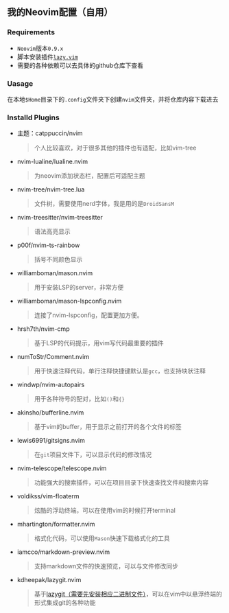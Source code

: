 ## 我的Neovim配置（自用）

### Requirements

- `Neovim`版本`0.9.x`
- 脚本安装插件[`lazy.vim`](https://github.com/folke/lazy.nvim)
- 需要的各种依赖可以去具体的github仓库下查看

### Uasage

在本地`$Home`目录下的`.config`文件夹下创建`nvim`文件夹，并将仓库内容下载进去

### Installd Plugins

- 主题：catppuccin/nvim

  > 个人比较喜欢，对于很多其他的插件也有适配，比如vim-tree

- nvim-lualine/lualine.nvim

  > 为neovim添加状态栏，配置后可适配主题

- nvim-tree/nvim-tree.lua

  > 文件树，需要使用nerd字体，我是用的是`DroidSansM`

- nvim-treesitter/nvim-treesitter

  > 语法高亮显示

- p00f/nvim-ts-rainbow

  > 括号不同颜色显示

- williamboman/mason.nvim

  > 用于安装LSP的server，非常方便

- williamboman/mason-lspconfig.nvim

  > 连接了nvim-lspconfig，配置更加方便。

- hrsh7th/nvim-cmp

  > 基于LSP的代码提示，用vim写代码最重要的插件

- numToStr/Comment.nvim

  > 用于快速注释代码，单行注释快捷键默认是`gcc`，也支持块状注释

- windwp/nvim-autopairs

  > 用于各种符号的配对，比如`()`和`{}`

- akinsho/bufferline.nvim

  > 基于vim的buffer，用于显示之前打开的各个文件的标签

- lewis6991/gitsigns.nvim

  > 在`git`项目文件下，可以显示代码的修改情况

- nvim-telescope/telescope.nvim

  > 功能强大的搜索插件，可以在项目目录下快速查找文件和搜索内容

- voldikss/vim-floaterm

  > 炫酷的浮动终端，可以在使用vim的时候打开terminal

- mhartington/formatter.nvim

  > 格式化代码，可以使用`Mason`快速下载格式化的工具

- iamcco/markdown-preview.nvim

  > 支持markdown文件的快速预览，可以与文件修改同步

- kdheepak/lazygit.nvim

  > 基于[lazygit（需要先安装相应二进制文件）](https://github.com/jesseduffield/lazygit)，可以在vim中以悬浮终端的形式集成git的各种功能
